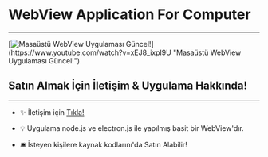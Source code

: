 # WebView Application For Computer
---
[![Masaüstü WebView Uygulaması Güncel!]([https://img.youtube.com/vi/xEJ8_ixpl9U/0.jpg](https://i.hizliresim.com/k0tea0l.jpg))](https://www.youtube.com/watch?v=xEJ8_ixpl9U "Masaüstü WebView Uygulaması Güncel!")

## Satın Almak İçin İletişim & Uygulama Hakkında!
---

- ✨ İletişim için [Tıkla!](mailto:fastuptime@gmail.com)

- 💡 Uygulama node.js ve electron.js ile yapılmış basit bir WebView'dır.

- 🛎️ İsteyen kişilere kaynak kodlarını'da Satın Alabilir!

